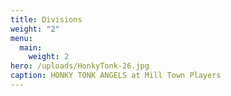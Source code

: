 ```yaml
---
title: Divisions
weight: "2"
menu:
  main:
    weight: 2
hero: /uploads/HonkyTonk-26.jpg
caption: HONKY TONK ANGELS at Mill Town Players
---
```

